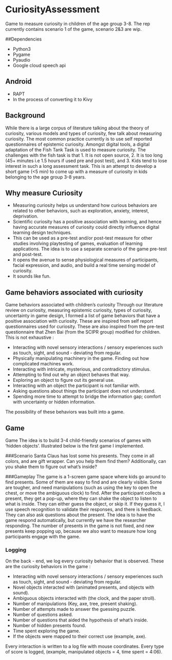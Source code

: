# CuriosityAssessment

Game to measure curiosity in children of the age group 3-8. The rep currently contains scenario 1 of the game, scenario 2&3 are wip. 



##Dependencies
- Python3
- Pygame
- Pyaudio
- Google cloud speech api

## Android
-  RAPT
-  In the process of converting it to Kivy


## Background
While there is a large corpus of literature talking about the theory of curiosity, various models and types of curiosity, few talk about measuring curiosity. The most common practice currently is to use self reported questionnaires of epistemic curiosity. Amongst digital tools, a digital adaptation of the Fish Tank Task is used to measure curiosity. The challenges with the fish task is that 1. It is not open source, 2. It is too long (45+ minutes i.e 1.5 hours if used pre and post test), and 3. Kids tend to lose interest in such a long assessment task. This is an attempt to develop a short game (<5 min) to come up with a measure of curiosity in kids belonging to the age group 3-8 years. 

## Why measure Curiosity 
- Measuring curiosity helps us understand how curious behaviors are related to other behaviors, such as exploration, anxiety, interest, deprivation. 
- Scientific curiosity has a positive association with learning, and hence having accurate measures of curiosity could directly influence digital learning design techniques. 
- This can be used as a pre-test and/or post-test measure for other studies involving playtesting of games, evaluation of learning applications. The idea is to use a separate scenario of the game pre-test and post-test. 
- It opens the avenue to sense physiological measures of participants, facial expression, and audio, and build a real time sensing model of curiosity. 
- It sounds like fun.

## Game behaviors associated with curiosity
Game behaviors associated with children’s curiosity 
Through our literature review on curiosity, measuring epistemic curiosity, types of curiosity, uncertainty in game design, I formed a list of game behaviors that have a positive association with curiosity. These are inspired from self report questionnaires used for curiosity. These are also inspired from the pre-test questionnaire that Zhen Bai (from the SCIPR group) modified for children. This is not exhaustive : 

- Interacting with novel sensory interactions / sensory experiences such as touch, sight, and sound - deviating from regular.
- Physically manipulating machinery in the game. Finding out how complicated machines work.
- Interacting with intricate, mysterious, and contradictory stimulus. 
- Attempting to find out why an object behaves that way. 
- Exploring an object to figure out its general use. 
- Interacting with an object the participant is not familiar with. 
- Asking questions about things the participant does not understand. 
- Spending more time to attempt to bridge the information gap; comfort with uncertainty or hidden information. 

The possibility of these behaviors was built into a game. 


## Game 
Game 
The idea is to build 3-4 child-friendly scenarios of games with ‘hidden objects’. Illustrated below is the first game I implemented. 

###Scenario 
Santa Claus has lost some his presents. They come in all colors, and are gift wrapper. Can you help them find them? Additionally, can you shake them to figure out what’s inside? 

###Gameplay
The game is a 1-screen game space where kids go around to find presents. Some of them are easy to find and are clearly visible. Some are tougher, and need manipulations (such as using the key to open the chest, or move the ambiguous clock) to find. After the participant collects a present, they get a pop-up, where they can shake the object to listen to what is inside. They can either guess the object, or skip it. If they guess it, I use speech recognition to validate their responses, and there is feedback. They can also ask questions about the present. The idea is to have the game respond automatically, but currently we have the researcher responding. The number of presents in the game is not fixed, and new presents keep popping up, because we also want to measure how long participants engage with the game.

### Logging 
On the back - end, we log every curiosity behavior that is observed. These are the curiosity behaviors in the game :

- Interacting with novel sensory interactions / sensory experiences such as touch, sight, and sound - deviating from regular. 
- Novel objects interacted with (animated presents, and objects with sound). 
- Ambiguous objects interacted with (the clock, and the paper stroll). 
- Number of manipulations (Key, axe, tree, present shaking). 
- Number of attempts made to answer the guessing puzzle. 
- Number of questions asked. 
- Number of questions that aided the hypothesis of what’s inside. 
- Number of hidden presents found. 
- Time spent exploring the game. 
- If the objects were mapped to their correct use (example, axe). 

Every interaction is written to a log file with mouse coordinates. Every type of score is logged, (example, manipulated objects = 4, time spent = 4:06).


